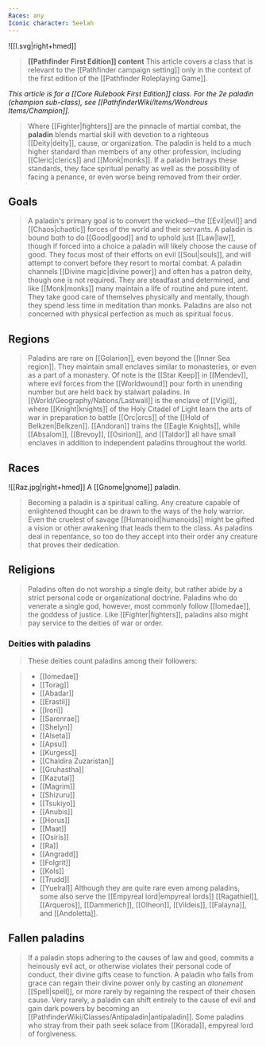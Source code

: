 ```yaml
---
Races: any
Iconic character: Seelah
---
```


![[I.svg|right+hmed]] 



> **[[Pathfinder First Edition]] content**
This article covers a class that is relevant to the [[Pathfinder campaign setting]] only in the context of the first edition of the [[Pathfinder Roleplaying Game]].


*This article is for a [[Core Rulebook First Edition]] class. For the 2e paladin (champion sub-class), see [[PathfinderWiki/Items/Wondrous Items/Champion]].*
> Where [[Fighter|fighters]] are the pinnacle of martial combat, the **paladin** blends martial skill with devotion to a righteous [[Deity|deity]], cause, or organization. The paladin is held to a much higher standard than members of any other profession, including [[Cleric|clerics]] and [[Monk|monks]]. If a paladin betrays these standards, they face spiritual penalty as well as the possibility of facing a penance, or even worse being removed from their order.



## Goals

> A paladin's primary goal is to convert the wicked—the [[Evil|evil]] and [[Chaos|chaotic]] forces of the world and their servants. A paladin is bound both to do [[Good|good]] and to uphold just [[Law|law]], though if forced into a choice a paladin will likely choose the cause of good. They focus most of their efforts on evil [[Soul|souls]], and will attempt to convert before they resort to mortal combat.
> A paladin channels [[Divine magic|divine power]] and often has a patron deity, though one is not required. They are steadfast and determined, and like [[Monk|monks]] many maintain a life of routine and pure intent. They take good care of themselves physically and mentally, though they spend less time in meditation than monks. Paladins are also not concerned with physical perfection as much as spiritual focus.


## Regions

> Paladins are rare on [[Golarion]], even beyond the [[Inner Sea region]]. They maintain small enclaves similar to monasteries, or even as a part of a monastery. Of note is the [[Star Keep]] in [[Mendev]], where evil forces from the [[Worldwound]] pour forth in unending number but are held back by stalwart paladins. In [[World/Geography/Nations/Lastwall]] is the enclave of [[Vigil]], where [[Knight|knights]] of the Holy Citadel of Light learn the arts of war in preparation to battle [[Orc|orcs]] of the [[Hold of Belkzen|Belkzen]]. [[Andoran]] trains the [[Eagle Knights]], while [[Absalom]], [[Brevoy]], [[Osirion]], and [[Taldor]] all have small enclaves in addition to independent paladins throughout the world.


## Races

![[Raz.jpg|right+hmed]] 
 A [[Gnome|gnome]] paladin.
> Becoming a paladin is a spiritual calling. Any creature capable of enlightened thought can be drawn to the ways of the holy warrior. Even the cruelest of savage [[Humanoid|humanoids]] might be gifted a vision or other awakening that leads them to the class. As paladins deal in repentance, so too do they accept into their order any creature that proves their dedication.


## Religions

> Paladins often do not worship a single deity, but rather abide by a strict personal code or organizational doctrine. Paladins who do venerate a single god, however, most commonly follow [[Iomedae]], the goddess of justice. Like [[Fighter|fighters]], paladins also might pay service to the deities of war or order.


### Deities with paladins

> These deities count paladins among their followers:


> - [[Iomedae]]
> - [[Torag]]
> - [[Abadar]]
> - [[Erastil]]
> - [[Irori]]
> - [[Sarenrae]]
> - [[Shelyn]]
> - [[Alseta]]
> - [[Apsu]]
> - [[Kurgess]]
> - [[Chaldira Zuzaristan]]
> - [[Gruhastha]]
> - [[Kazutal]]
> - [[Magrim]]
> - [[Shizuru]]
> - [[Tsukiyo]]
> - [[Anubis]]
> - [[Horus]]
> - [[Maat]]
> - [[Osiris]]
> - [[Ra]]
> - [[Angradd]]
> - [[Folgrit]]
> - [[Kols]]
> - [[Trudd]]
> - [[Yuelral]]
> Although they are quite rare even among paladins, some also serve the [[Empyreal lord|empyreal lords]] [[Ragathiel]], [[Arqueros]], [[Dammerich]], [[Olheon]], [[Vildeis]], [[Falayna]], and [[Andoletta]].


## Fallen paladins

> If a paladin stops adhering to the causes of law and good, commits a heinously evil act, or otherwise violates their personal code of conduct, their divine gifts cease to function. A paladin who falls from grace can regain their divine power only by casting an *atonement* [[Spell|spell]], or more rarely by regaining the respect of their chosen cause. Very rarely, a paladin can shift entirely to the cause of evil and gain dark powers by becoming an [[PathfinderWiki/Classes/Antipaladin|antipaladin]].
> Some paladins who stray from their path seek solace from [[Korada]], empyreal lord of forgiveness.








